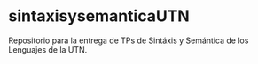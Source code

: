 # sintaxisysemanticaUTN
Repositorio para la entrega de TPs de Sintáxis y Semántica de los Lenguajes de la UTN.
